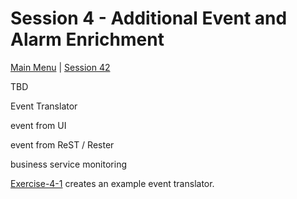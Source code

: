 # Session 4 - Additional Event and Alarm Enrichment

[Main Menu](../README.md) | [Session 42](../session4/README.md)


TBD


Event Translator

event from UI

event from ReST / Rester

business service monitoring


[Exercise-4-1](../session4/Exercise-4-1.md) creates an example event translator.